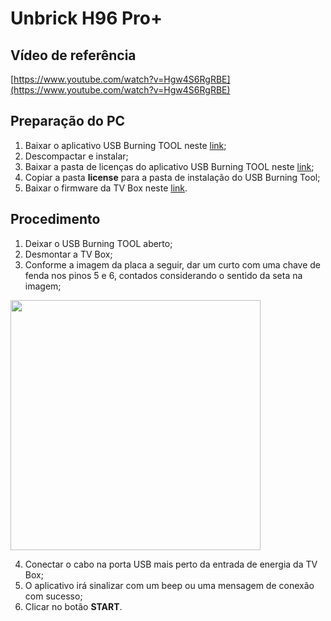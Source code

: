 # Unbrick H96 Pro+

## Vídeo de referência

[https://www.youtube.com/watch?v=Hgw4S6RgRBE](https://www.youtube.com/watch?v=Hgw4S6RgRBE)

## Preparação do PC

1. Baixar o aplicativo USB Burning TOOL neste [link](https://drive.google.com/drive/u/0/folders/17QFmbMyMltn7aVDXRmNA0DJF4fj0XvM7);
2. Descompactar e instalar;
3. Baixar a pasta de licenças do aplicativo USB Burning TOOL neste [link](https://drive.google.com/drive/u/0/folders/17QFmbMyMltn7aVDXRmNA0DJF4fj0XvM7);
4. Copiar a pasta **license** para a pasta de instalação do USB Burning Tool;
5. Baixar o firmware da TV Box neste [link](https://mega.nz/file/ZTIGWABC#xgkGFOrWLWPnbwUCl0_v3LtXVGrwe8XYdisAlwcb2WY).

## Procedimento

1. Deixar o USB Burning TOOL aberto;
2. Desmontar a TV Box;
3. Conforme a imagem da placa a seguir, dar um curto com uma chave de fenda nos pinos 5 e 6, contados considerando o 
sentido da seta na imagem;

<img src="./image_01.png" height="400">

4. Conectar o cabo na porta USB mais perto da entrada de energia da TV Box;
5. O aplicativo irá sinalizar com um beep ou uma mensagem de conexão com sucesso;
6. Clicar no botão **START**.